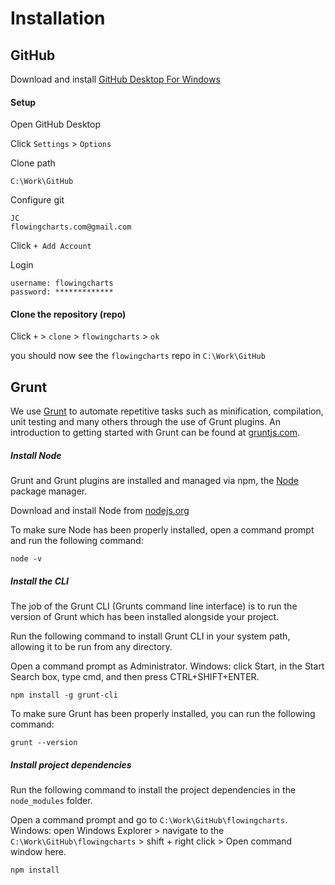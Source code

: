 # Installation

## GitHub

Download and install  [GitHub Desktop For Windows](https://desktop.github.com/) 

#### Setup

Open GitHub Desktop

Click 
`Settings` > `Options`

Clone path
```
C:\Work\GitHub
```

Configure git
```
JC
flowingcharts.com@gmail.com
```

Click
`+ Add Account`

Login
```
username: flowingcharts
password: *************
```

#### Clone the repository (repo)

Click `+` > `clone` > `flowingcharts` > `ok`

you should now see the `flowingcharts` repo in `C:\Work\GitHub`

## Grunt

We use [Grunt](http://gruntjs.com) to automate repetitive tasks such as minification, compilation, unit testing and many others through the use of Grunt plugins.  An introduction to getting started with Grunt can be found at [gruntjs.com](http://gruntjs.com/getting-started).

##### Install Node

Grunt and Grunt plugins are installed and managed via npm, the [Node](https://nodejs.org) package manager. 

Download and install Node from [nodejs.org](https://nodejs.org/en/)

To make sure Node has been properly installed, open a command prompt and run the following command:

```
node -v
```

##### Install the CLI

The job of the Grunt CLI (Grunts command line interface) is to run the version of Grunt which has been installed alongside your project. 

Run the following command to install Grunt CLI in your system path, allowing it to be run from any directory.

Open a command prompt as Administrator.
Windows: click Start, in the Start Search box, type cmd, and then press CTRL+SHIFT+ENTER.

```
npm install -g grunt-cli
```

To make sure Grunt has been properly installed, you can run the following command:

```
grunt --version
```

##### Install project dependencies 

Run the following command to install the project dependencies in the `node_modules` folder.

Open a command prompt and go to `C:\Work\GitHub\flowingcharts`.
Windows: open Windows Explorer > navigate to the `C:\Work\GitHub\flowingcharts` > shift + right click > Open command window here.

```
npm install
```
